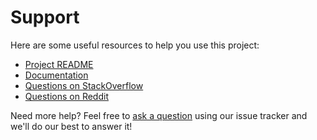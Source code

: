 # Support

Here are some useful resources to help you use this project:

- [Project README](../README.md)
- [Documentation](https://uri.thephpleague.com/)
- [Questions on StackOverflow](https://stackoverflow.com/search?q=php+uri+league)
- [Questions on Reddit](https://www.reddit.com/r/PHPhelp/search/?q=uri&restrict_sr=1)

Need more help? Feel free to [ask a question](https://github.com/thephpleague/uri/issues/new?labels=question) using our issue tracker and we'll do our best to answer it!
 
